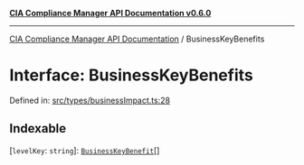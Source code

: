 [**CIA Compliance Manager API Documentation v0.6.0**](../README.md)

***

[CIA Compliance Manager API Documentation](../globals.md) / BusinessKeyBenefits

# Interface: BusinessKeyBenefits

Defined in: [src/types/businessImpact.ts:28](https://github.com/Hack23/cia-compliance-manager/blob/main/src/types/businessImpact.ts#L28)

## Indexable

\[`levelKey`: `string`\]: [`BusinessKeyBenefit`](../type-aliases/BusinessKeyBenefit.md)[]
